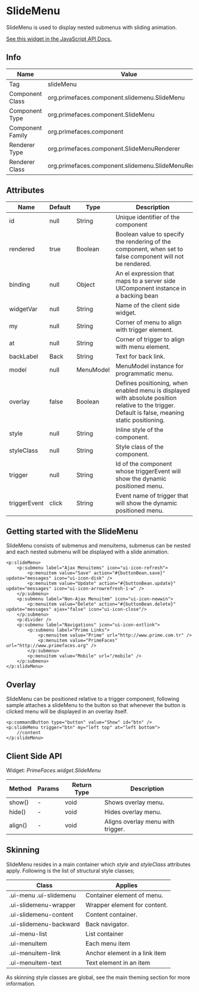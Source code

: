 # SlideMenu

SlideMenu is used to display nested submenus with sliding animation.

[See this widget in the JavaScript API Docs.](../jsdocs/classes/src_PrimeFaces.PrimeFaces.widget.SlideMenu.html)

## Info

| Name | Value |
| --- | --- |
| Tag | slideMenu
| Component Class | org.primefaces.component.slidemenu.SlideMenu
| Component Type | org.primefaces.component.SlideMenu
| Component Family | org.primefaces.component |
| Renderer Type | org.primefaces.component.SlideMenuRenderer
| Renderer Class | org.primefaces.component.slidemenu.SlideMenuRenderer

## Attributes

| Name | Default | Type | Description | 
| --- | --- | --- | --- |
id | null | String | Unique identifier of the component
rendered | true | Boolean | Boolean value to specify the rendering of the component, when set to false component will not be rendered.
binding | null | Object | An el expression that maps to a server side UIComponent instance in a backing bean
widgetVar | null | String | Name of the client side widget.
my | null | String | Corner of menu to align with trigger element.
at | null | String | Corner of trigger to align with menu element.
backLabel | Back | String | Text for back link.
model | null | MenuModel | MenuModel instance for programmatic menu.
overlay | false | Boolean | Defines positioning, when enabled menu is displayed with absolute position relative to the trigger. Default is false, meaning static positioning.
style | null | String | Inline style of the component.
styleClass | null | String | Style class of the component.
trigger | null | String | Id of the component whose triggerEvent will show the dynamic positioned menu.
triggerEvent | click | String | Event name of trigger that will show the dynamic positioned menu.

## Getting started with the SlideMenu
SlideMenu consists of submenus and menuitems, submenus can be nested and each nested submenu
will be displayed with a slide animation.

```xhtml
<p:slideMenu>
    <p:submenu label="Ajax Menuitems" icon="ui-icon-refresh">
        <p:menuitem value="Save" action="#{buttonBean.save}" update="messages" icon="ui-icon-disk" />
        <p:menuitem value="Update" action="#{buttonBean.update}" update="messages" icon="ui-icon-arrowrefresh-1-w" />
    </p:submenu>
    <p:submenu label="Non-Ajax Menuitem" icon="ui-icon-newwin">
        <p:menuitem value="Delete" action="#{buttonBean.delete}" update="messages" ajax="false" icon="ui-icon-close"/>
    </p:submenu>
    <p:divider />
    <p:submenu label="Navigations" icon="ui-icon-extlink">
        <p:submenu label="Prime Links">
            <p:menuitem value="Prime" url="http://www.prime.com.tr" />
            <p:menuitem value="PrimeFaces" url="http://www.primefaces.org" />
        </p:submenu>
        <p:menuitem value="Mobile" url="/mobile" />
    </p:submenu>
</p:slideMenu>
```
## Overlay
SlideMenu can be positioned relative to a trigger component, following sample attaches a
slideMenu to the button so that whenever the button is clicked menu will be displayed in an overlay
itself.

```xhtml
<p:commandButton type="button" value="Show" id="btn" />
<p:slideMenu trigger="btn" my="left top" at="left bottom">
    //content
</p:slideMenu>
```

## Client Side API
Widget: _PrimeFaces.widget.SlideMenu_

| Method | Params | Return Type | Description | 
| --- | --- | --- | --- | 
show() | - | void | Shows overlay menu.
hide() | - | void | Hides overlay menu.
align() | - | void | Aligns overlay menu with trigger.

## Skinning
SlideMenu resides in a main container which _style_ and _styleClass_ attributes apply. Following is the
list of structural style classes;

| Class | Applies | 
| --- | --- | 
.ui-menu .ui-slidemenu | Container element of menu.
.ui-slidemenu-wrapper | Wrapper element for content.
.ui-slidemenu-content | Content container.
.ui-slidemenu-backward | Back navigator.
.ui-menu-list | List container
.ui-menuitem | Each menu item
.ui-menuitem-link | Anchor element in a link item
.ui-menuitem-text | Text element in an item

As skinning style classes are global, see the main theming section for more information.

